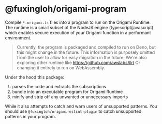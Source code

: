 # @fuxingloh/origami-program

Compile `*.origami.ts` files into a program to run on the Origami Runtime.
The runtime is a small subset of the NodeJS engine (typescript/javascript)
which enables secure execution of your Origami function in a performant environment.

> Currently, the program is packaged and compiled to run on Deno, but this might change in the future.
> This information is purposely omitted from the user to allow for easy migration in the future.
> We're also exploring other runtime like https://github.com/awslabs/llrt
> Or changing it entirely to run on WebAssembly.

Under the hood this package:

1. parses the code and extracts the subscriptions
2. bundle into an executable program for Origami Runtime
3. minify and strip off any unwanted or unnecessary imports

While it also attempts to catch and warn users of unsupported patterns.
You should use `@fuxingloh/origami-eslint-plugin` to catch unsupported patterns in your program.
